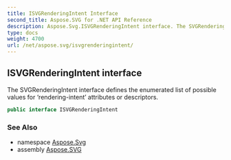 ```yaml
---
title: ISVGRenderingIntent Interface
second_title: Aspose.SVG for .NET API Reference
description: Aspose.Svg.ISVGRenderingIntent interface. The SVGRenderingIntent interface defines the enumerated list of possible values for rendering-intent attributes or descriptors
type: docs
weight: 4700
url: /net/aspose.svg/isvgrenderingintent/
---
```

## ISVGRenderingIntent interface

The SVGRenderingIntent interface defines the enumerated list of possible values for ‘rendering-intent’ attributes or descriptors.

```csharp
public interface ISVGRenderingIntent
```

### See Also

* namespace [Aspose.Svg](../../aspose.svg/)
* assembly [Aspose.SVG](../../)
